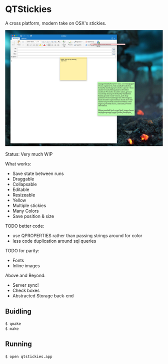 # QTStickies

A cross platform, modern take on OSX's stickies.

![Screenshot](screenshots/osx.png)

Status: Very much WIP

What works:
  * Save state between runs
  * Draggable
  * Collapsable
  * Editable
  * Resizeable
  * Yellow
  * Multiple stickies
  * Many Colors
  * Save position & size

TODO better code:
  * use QPROPERTIES rather than passing strings around for color
  * less code duplication around sql queries

TODO for parity:
  * Fonts
  * Inline images

Above and Beyond:
  * Server sync!
  * Check boxes
  * Abstracted Storage back-end

## Buidling

```
$ qmake
$ make
```

## Running

`$ open qtstickies.app`
